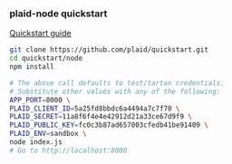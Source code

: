 ### plaid-node quickstart

[Quickstart guide](https://plaid.com/docs/quickstart)

```bash
git clone https://github.com/plaid/quickstart.git
cd quickstart/node
npm install

# The above call defaults to test/tartan credentials.
# Substitute other values with any of the following:
APP_PORT=8000 \
PLAID_CLIENT_ID=5a25fd8bbdc6a4494a7c7f70 \
PLAID_SECRET=11a8f6f4e4e42912d21a33ce67d9f9 \
PLAID_PUBLIC_KEY=fc0c3b87ad657003cfedb41be91409 \
PLAID_ENV=sandbox \
node index.js
# Go to http://localhost:8000
```
